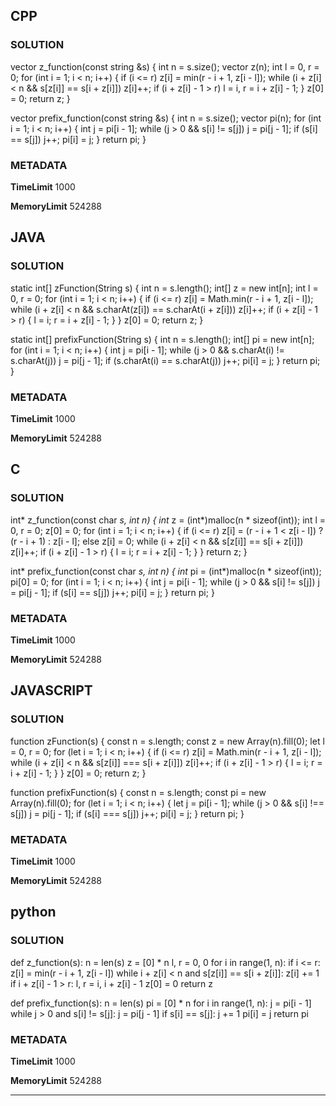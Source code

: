 ## CPP

### SOLUTION

vector<int> z_function(const string &s) {
    int n = s.size();
    vector<int> z(n);
    int l = 0, r = 0;
    for (int i = 1; i < n; i++) {
        if (i <= r) z[i] = min(r - i + 1, z[i - l]);
        while (i + z[i] < n && s[z[i]] == s[i + z[i]]) z[i]++;
        if (i + z[i] - 1 > r) l = i, r = i + z[i] - 1;
    }
    z[0] = 0;
    return z;
}

vector<int> prefix_function(const string &s) {
    int n = s.size();
    vector<int> pi(n);
    for (int i = 1; i < n; i++) {
        int j = pi[i - 1];
        while (j > 0 && s[i] != s[j]) j = pi[j - 1];
        if (s[i] == s[j]) j++;
        pi[i] = j;
    }
    return pi;
}
### METADATA
**TimeLimit**
1000

**MemoryLimit**
524288


## JAVA

### SOLUTION

static int[] zFunction(String s) {
    int n = s.length();
    int[] z = new int[n];
    int l = 0, r = 0;
    for (int i = 1; i < n; i++) {
        if (i <= r) z[i] = Math.min(r - i + 1, z[i - l]);
        while (i + z[i] < n && s.charAt(z[i]) == s.charAt(i + z[i])) z[i]++;
        if (i + z[i] - 1 > r) { l = i; r = i + z[i] - 1; }
    }
    z[0] = 0;
    return z;
}

static int[] prefixFunction(String s) {
    int n = s.length();
    int[] pi = new int[n];
    for (int i = 1; i < n; i++) {
        int j = pi[i - 1];
        while (j > 0 && s.charAt(i) != s.charAt(j)) j = pi[j - 1];
        if (s.charAt(i) == s.charAt(j)) j++;
        pi[i] = j;
    }
    return pi;
}

### METADATA
**TimeLimit**
1000

**MemoryLimit**
524288

## C

### SOLUTION

int* z_function(const char *s, int n) {
    int* z = (int*)malloc(n * sizeof(int));
    int l = 0, r = 0;
    z[0] = 0;
    for (int i = 1; i < n; i++) {
        if (i <= r) 
            z[i] = (r - i + 1 < z[i - l]) ? (r - i + 1) : z[i - l];
        else 
            z[i] = 0;
        while (i + z[i] < n && s[z[i]] == s[i + z[i]]) 
            z[i]++;
        if (i + z[i] - 1 > r) { 
            l = i; 
            r = i + z[i] - 1; 
        }
    }
    return z;
}

int* prefix_function(const char *s, int n) {
    int* pi = (int*)malloc(n * sizeof(int));
    pi[0] = 0;
    for (int i = 1; i < n; i++) {
        int j = pi[i - 1];
        while (j > 0 && s[i] != s[j]) 
            j = pi[j - 1];
        if (s[i] == s[j]) 
            j++;
        pi[i] = j;
    }
    return pi;
}

### METADATA
**TimeLimit**
1000

**MemoryLimit**
524288

## JAVASCRIPT

### SOLUTION
function zFunction(s) {
    const n = s.length;
    const z = new Array(n).fill(0);
    let l = 0, r = 0;
    for (let i = 1; i < n; i++) {
        if (i <= r) z[i] = Math.min(r - i + 1, z[i - l]);
        while (i + z[i] < n && s[z[i]] === s[i + z[i]]) z[i]++;
        if (i + z[i] - 1 > r) { l = i; r = i + z[i] - 1; }
    }
    z[0] = 0;
    return z;
}

function prefixFunction(s) {
    const n = s.length;
    const pi = new Array(n).fill(0);
    for (let i = 1; i < n; i++) {
        let j = pi[i - 1];
        while (j > 0 && s[i] !== s[j]) j = pi[j - 1];
        if (s[i] === s[j]) j++;
        pi[i] = j;
    }
    return pi;
}

### METADATA
**TimeLimit**
1000

**MemoryLimit**
524288

## python

### SOLUTION

def z_function(s):
    n = len(s)
    z = [0] * n
    l, r = 0, 0
    for i in range(1, n):
        if i <= r:
            z[i] = min(r - i + 1, z[i - l])
        while i + z[i] < n and s[z[i]] == s[i + z[i]]:
            z[i] += 1
        if i + z[i] - 1 > r:
            l, r = i, i + z[i] - 1
    z[0] = 0
    return z

def prefix_function(s):
    n = len(s)
    pi = [0] * n
    for i in range(1, n):
        j = pi[i - 1]
        while j > 0 and s[i] != s[j]:
            j = pi[j - 1]
        if s[i] == s[j]:
            j += 1
        pi[i] = j
    return pi

### METADATA
**TimeLimit**
1000

**MemoryLimit**
524288

---